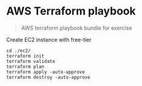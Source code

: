 # AWS Terraform playbook
> AWS terraform playbook bundle for exercise

Create EC2 instance with free-tier 
```
cd ./ec2/
terraform init
terraform validate
terraform plan
terraform apply -auto-approve
terraform destroy -auto-approve
```